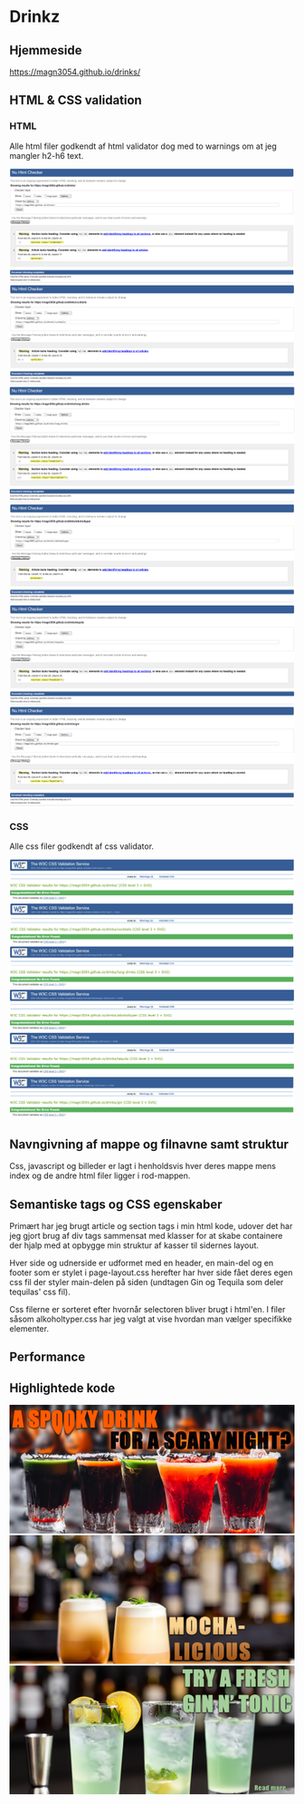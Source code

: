 # Drinkz

## Hjemmeside

https://magn3054.github.io/drinks/

## HTML & CSS validation

### HTML

Alle html filer godkendt af html validator dog med to warnings om at jeg mangler h2-h6 text.

![html index](img/readme/htmlcheck-index.png)
![html index](img/readme/htmlcheck-cocktails.png)
![html index](img/readme/htmlcheck-longdrinks.png)
![html index](img/readme/htmlcheck-alkoholtyper.png)
![html index](img/readme/htmlcheck-tequila.png)
![html index](img/readme/htmlcheck-gin.png)

### CSS

Alle css filer godkendt af css validator.

![html index](img/readme/csscheck-index.png)
![html index](img/readme/csscheck-cocktails.png)
![html index](img/readme/csscheck-longdrinks.png)
![html index](img/readme/csscheck-alkoholtyper.png)
![html index](img/readme/csscheck-tequila.png)
![html index](img/readme/csscheck-gin.png)

## Navngivning af mappe og filnavne samt struktur

Css, javascript og billeder er lagt i henholdsvis hver deres mappe mens index og de andre html filer ligger i rod-mappen.

## Semantiske tags og CSS egenskaber

Primært har jeg brugt article og section tags i min html kode, udover det har jeg gjort brug af div tags sammensat med klasser for at skabe containere der hjalp med at opbygge min struktur af kasser til sidernes layout.

Hver side og udnerside er udformet med en header, en main-del og en footer som er stylet i page-layout.css
herefter har hver side fået deres egen css fil der styler main-delen på siden (undtagen Gin og Tequila som deler tequilas' css fil).

Css filerne er sorteret efter hvornår selectoren bliver brugt i html'en. I filer såsom alkoholtyper.css har jeg valgt at vise hvordan man vælger specifikke elementer.

## Performance

## Highlightede kode

<section class="slideshow">        
    <div class="slides fade">
        <a href="https://magn3054.github.io/drinks/stand-by.html"><img src="img/spooky-drink3.webp" alt="Drinks til halloween"></a>
    </div>
    <div class="slides fade">
    <a href="https://magn3054.github.io/drinks/stand-by.html"><img src="img/mocha-drink.webp" alt="Lækre kaffe drinks"></a>
    </div>
    <div class="slides fade">
    <a href="https://magn3054.github.io/drinks/stand-by.html"><img src="img/gintonic-drink2.webp" alt="Friske gin og tonics"></a>
    </div>
    <div style="text-align:center">
        <span class="dot"></span> 
        <span class="dot"></span> 
        <span class="dot"></span> 
    </div>
</section>
